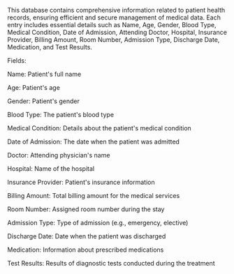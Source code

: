 This database contains comprehensive information related to patient health records, ensuring efficient and secure management of medical data. Each entry includes essential details such as Name, Age, Gender, Blood Type, Medical Condition, Date of Admission, Attending Doctor, Hospital, Insurance Provider, Billing Amount, Room Number, Admission Type, Discharge Date, Medication, and Test Results.

Fields:

Name: Patient's full name

Age: Patient's age

Gender: Patient's gender

Blood Type: The patient's blood type

Medical Condition: Details about the patient's medical condition

Date of Admission: The date when the patient was admitted

Doctor: Attending physician's name

Hospital: Name of the hospital

Insurance Provider: Patient's insurance information

Billing Amount: Total billing amount for the medical services

Room Number: Assigned room number during the stay

Admission Type: Type of admission (e.g., emergency, elective)

Discharge Date: Date when the patient was discharged

Medication: Information about prescribed medications

Test Results: Results of diagnostic tests conducted during the treatment

